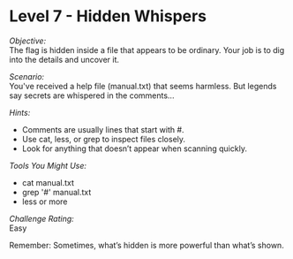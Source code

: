 # Level 7 - Hidden Whispers

*Objective:*  
The flag is hidden inside a file that appears to be ordinary. Your job is to dig into the details and uncover it.

*Scenario:*  
You've received a help file (manual.txt) that seems harmless. But legends say secrets are whispered in the comments...

*Hints:*
- Comments are usually lines that start with #.
- Use cat, less, or grep to inspect files closely.
- Look for anything that doesn’t appear when scanning quickly.

*Tools You Might Use:*
- cat manual.txt
- grep '#' manual.txt
- less or more

*Challenge Rating:*  
Easy

Remember: Sometimes, what’s hidden is more powerful than what’s shown.
